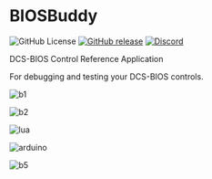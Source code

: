 # BIOSBuddy

![GitHub License](https://img.shields.io/github/license/DCS-Skunkworks/BIOSBuddy)
[![GitHub release](https://img.shields.io/github/release/DCS-Skunkworks/BIOSBuddy.svg)](https://github.com/DCS-Skunkworks/BIOSBuddy/releases)
[![Discord](https://img.shields.io/discord/533342958712258572)](https://discord.gg/5svGwKX)

DCS-BIOS Control Reference Application

For debugging and testing your DCS-BIOS controls.

![b1](https://github.com/DCS-Skunkworks/BIOSBuddy/assets/10453261/0c4f00f8-4fb1-4cbf-b3b6-a0c1c8dc41ce)

![b2](https://github.com/DCS-Skunkworks/BIOSBuddy/assets/10453261/8da5620d-6599-4a2e-b9f8-fa7ddb11fa85)

![lua](https://github.com/DCS-Skunkworks/BIOSBuddy/assets/10453261/e773e4b8-03dd-4609-8faa-d6ecbba32513)

![arduino](https://github.com/DCS-Skunkworks/BIOSBuddy/assets/10453261/431cb5f3-109d-4659-93f7-354f1cfcaad0)


![b5](https://github.com/DCS-Skunkworks/BIOSBuddy/assets/10453261/1bd88283-d5f2-416e-b70a-489136d19636)







